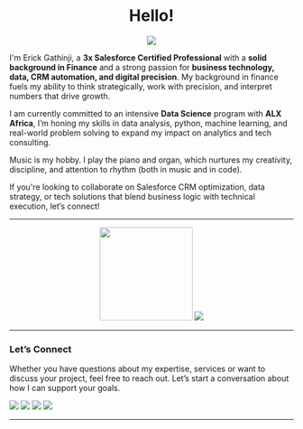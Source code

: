 <h1 align="center">Hello!</h1>

<p align="center">
  <img src="https://readme-typing-svg.herokuapp.com/?lines=Finance+%7C+Salesforce+%7C+Data;&center=true&height=45&color=00BFFF&vCenter=true&font=Fira+Code&size=20&pause=1000">
</p>


I'm Erick Gathinji, a **3x Salesforce Certified Professional** with a **solid background in Finance** and a strong passion for **business technology, data, CRM automation, and digital precision**. My background in finance fuels my ability to think strategically, work with precision, and interpret numbers that drive growth.

I am currently committed to an intensive **Data Science** program with **ALX Africa**, I’m honing my skills in data analysis, python, machine learning, and real-world problem solving to expand my impact on analytics and tech consulting.

Music is my hobby. I play the piano and organ, which nurtures my creativity, discipline, and attention to rhythm (both in music and in code).

If you're looking to collaborate on Salesforce CRM optimization, data strategy, or tech solutions that blend business logic with technical execution, let’s connect!


---

<p align="center">
  <img src="https://github-readme-stats.vercel.app/api?username=erickgathinji&show_icons=true&theme=tokyonight" height="165">
  <img src="https://github-readme-stats.vercel.app/api/top-langs/?username=erickgathinji&layout=compact&theme=tokyonight">
</p>

---

### Let’s Connect
Whether you have questions about my expertise, services or want to discuss your project, feel free to reach out. Let’s start a conversation about how I can support your goals.
<p align="left">
  <a href="https://www.linkedin.com/in/erick-gathinji/" target="_blank"><img src="https://img.shields.io/badge/LinkedIn-%230077B5.svg?&style=for-the-badge&logo=linkedin&logoColor=white" /></a>
  <a href="https://erickgathinji.github.io/showcase-hub/" target="_blank"><img src="https://img.shields.io/badge/Portfolio-%23000000.svg?&style=for-the-badge&logo=firefox&logoColor=white" /></a>
  <a href="mailto:ericgathinji@gmail.com" target="_blank"><img src="https://img.shields.io/badge/Gmail-%23D14836.svg?&style=for-the-badge&logo=gmail&logoColor=white" /></a>
  <a href="https://www.salesforce.com/trailblazer/erickgathinji" target="_blank"><img src="https://img.shields.io/badge/Salesforce-00A1E0?style=for-the-badge&logo=salesforce&logoColor=white" /></a>
</p>

---




